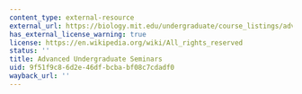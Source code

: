 ```yaml
---
content_type: external-resource
external_url: https://biology.mit.edu/undergraduate/course_listings/advanced_undergraduate_seminars
has_external_license_warning: true
license: https://en.wikipedia.org/wiki/All_rights_reserved
status: ''
title: Advanced Undergraduate Seminars
uid: 9f51f9c8-6d2e-46df-bcba-bf08c7cdadf0
wayback_url: ''
---
```

